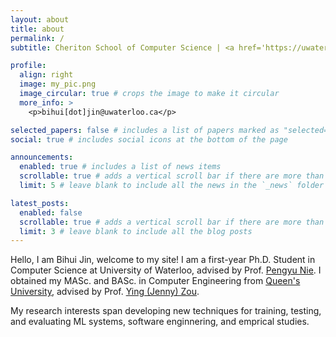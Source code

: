 ```yaml
---
layout: about
title: about
permalink: /
subtitle: Cheriton School of Computer Science | <a href='https://uwaterloo.ca/'>University of Waterloo</a>

profile:
  align: right
  image: my_pic.png
  image_circular: true # crops the image to make it circular
  more_info: >
    <p>bihui[dot]jin@uwaterloo.ca</p>

selected_papers: false # includes a list of papers marked as "selected={true}"
social: true # includes social icons at the bottom of the page

announcements:
  enabled: true # includes a list of news items
  scrollable: true # adds a vertical scroll bar if there are more than 3 news items
  limit: 5 # leave blank to include all the news in the `_news` folder

latest_posts:
  enabled: false
  scrollable: true # adds a vertical scroll bar if there are more than 3 new posts items
  limit: 3 # leave blank to include all the blog posts
---
```

Hello, I am Bihui Jin, welcome to my site! I am a first-year Ph.D. Student in Computer Science at University of Waterloo, advised by Prof. [Pengyu Nie](https://pengyunie.github.io/). I obtained my MASc. and BASc. in Computer Engineering from [Queen&#39;s University](https://www.queensu.ca/), advised by Prof. [Ying (Jenny) Zou](https://smithengineering.queensu.ca/directory/faculty/ying-zou.html).

My research interests span developing new techniques for training, testing, and evaluating ML systems, software enginnering, and emprical studies.
